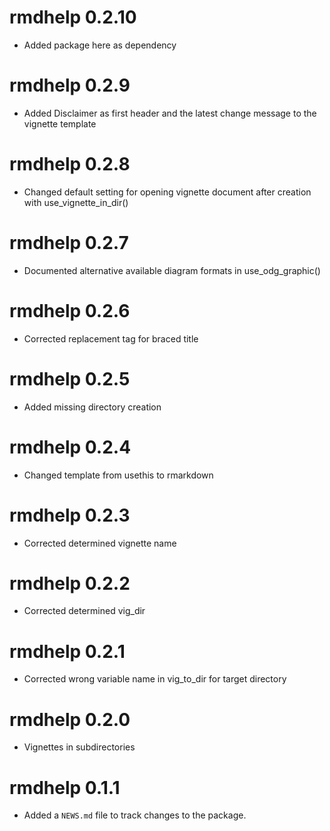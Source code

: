 # rmdhelp 0.2.10

* Added package here as dependency

# rmdhelp 0.2.9

* Added Disclaimer as first header and the latest change message to the vignette template

# rmdhelp 0.2.8

* Changed default setting for opening vignette document after creation with use_vignette_in_dir()

# rmdhelp 0.2.7

* Documented alternative available diagram formats in use_odg_graphic()

# rmdhelp 0.2.6

* Corrected replacement tag for braced title

# rmdhelp 0.2.5

* Added missing directory creation

# rmdhelp 0.2.4

* Changed template from usethis to rmarkdown

# rmdhelp 0.2.3

* Corrected determined vignette name

# rmdhelp 0.2.2

* Corrected determined vig_dir

# rmdhelp 0.2.1

* Corrected wrong variable name in vig_to_dir for target directory

# rmdhelp 0.2.0

* Vignettes in subdirectories

# rmdhelp 0.1.1

* Added a `NEWS.md` file to track changes to the package.
